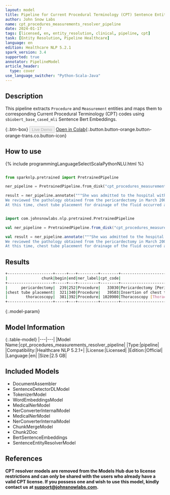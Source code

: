 ```yaml
---
layout: model
title: Pipeline for Current Procedural Terminology (CPT) Sentence Entity Resolver
author: John Snow Labs
name: cpt_procedures_measurements_resolver_pipeline
date: 2024-01-17
tags: [licensed, en, entity_resolution, clinical, pipeline, cpt]
task: [Entity Resolution, Pipeline Healthcare]
language: en
edition: Healthcare NLP 5.2.1
spark_version: 3.4
supported: true
annotator: PipelineModel
article_header:
  type: cover
use_language_switcher: "Python-Scala-Java"
---
```


## Description

This pipeline extracts `Procedure` and `Measurement` entities and maps them to corresponding Current Procedural Terminology (CPT) codes using `sbiobert_base_cased_mli` Sentence Bert Embeddings.

{:.btn-box}
<button class="button button-orange" disabled>Live Demo</button>
[Open in Colab](https://colab.research.google.com/github/JohnSnowLabs/spark-nlp-workshop/blob/master/healthcare-nlp/07.0.Pretrained_Clinical_Pipelines.ipynb){:.button.button-orange.button-orange-trans.co.button-icon}


## How to use



<div class="tabs-box" markdown="1">
{% include programmingLanguageSelectScalaPythonNLU.html %}

```python

from sparknlp.pretrained import PretrainedPipeline

ner_pipeline = PretrainedPipeline.from_disk("cpt_procedures_measurements_resolver_pipeline")

result = ner_pipeline.annotate("""She was admitted to the hospital with chest pain and found to have bilateral pleural effusion, the right greater than the left. CT scan of the chest also revealed a large mediastinal lymph node.
We reviewed the pathology obtained from the pericardectomy in March 2006, which was diagnostic of mesothelioma.
At this time, chest tube placement for drainage of the fluid occurred and thoracoscopy, which were performed, which revealed epithelioid malignant mesothelioma.""")

```
```scala

import com.johnsnowlabs.nlp.pretrained.PretrainedPipeline

val ner_pipeline = PretrainedPipeline.from_disk("cpt_procedures_measurements_resolver_pipeline")

val result = ner_pipeline.annotate("""She was admitted to the hospital with chest pain and found to have bilateral pleural effusion, the right greater than the left. CT scan of the chest also revealed a large mediastinal lymph node.
We reviewed the pathology obtained from the pericardectomy in March 2006, which was diagnostic of mesothelioma.
At this time, chest tube placement for drainage of the fluid occurred and thoracoscopy, which were performed, which revealed epithelioid malignant mesothelioma.""")

```
</div>

## Results

```bash
+--------------------+-----+---+---------+--------+------------------------------------------------------------+------------------------------------------------------------+
|               chunk|begin|end|ner_label|cpt_code|                                                 resolutions|                                                 all_k_codes|
+--------------------+-----+---+---------+--------+------------------------------------------------------------+------------------------------------------------------------+
|      pericardectomy|  239|252|Procedure|   33030|Pericardectomy [Pericardiectomy, subtotal or complete; wi...|33030:::33020:::64746:::49250:::27350:::68520:::32310:::2...|
|chest tube placement|  321|340|Procedure|   39503|Insertion of chest tube [Repair, neonatal diaphragmatic h...|39503:::96440:::32553:::35820:::32100:::36226:::21899:::2...|
|        thoracoscopy|  381|392|Procedure| 1020900|Thoracoscopy [Thoracoscopy]:::Thoracoscopy, surgical; wit...|1020900:::32654:::32668:::1006014:::35820:::32606:::32555...|
+--------------------+-----+---+---------+--------+------------------------------------------------------------+------------------------------------------------------------+
```

{:.model-param}
## Model Information

{:.table-model}
|---|---|
|Model Name:|cpt_procedures_measurements_resolver_pipeline|
|Type:|pipeline|
|Compatibility:|Healthcare NLP 5.2.1+|
|License:|Licensed|
|Edition:|Official|
|Language:|en|
|Size:|2.5 GB|

## Included Models

- DocumentAssembler
- SentenceDetectorDLModel
- TokenizerModel
- WordEmbeddingsModel
- MedicalNerModel
- NerConverterInternalModel
- MedicalNerModel
- NerConverterInternalModel
- ChunkMergeModel
- Chunk2Doc
- BertSentenceEmbeddings
- SentenceEntityResolverModel

## References

**CPT resolver models are removed from the Models Hub due to license restrictions and can only be shared with the users who already have a valid CPT license. If you possess one and wish to use this model, kindly contact us at support@johnsnowlabs.com.**
